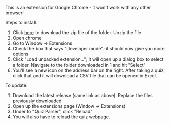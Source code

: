 This is an extension for Google Chrome - it won't work with any other browser!

Steps to install:
1. Click [here](https://github.com/pcragone/quizanalyzer/archive/master.zip) to download the zip file of the folder. Unzip the file.
2. Open chrome
3. Go to Window -> Extensions
4. Check the box that says "Developer mode"; it should now give you more options
5. Click "Load unpacked extension..."; it will open up a dialog box to select a
   folder.  Navigate to the folder downloaded in 1 and hit "Select"
6. You'll see a new icon on the address bar on the right. After taking a quiz,
   click that and it will download a CSV file that can be opened in Excel.


To update:
1. Download the latest release (same link as above).  Replace the files previously downloaded
2. Open up the extensions page (Window -> Extensions)
3. Under to "Quiz Parser", click "Reload"
4. You will also have to reload the quiz webpage.
